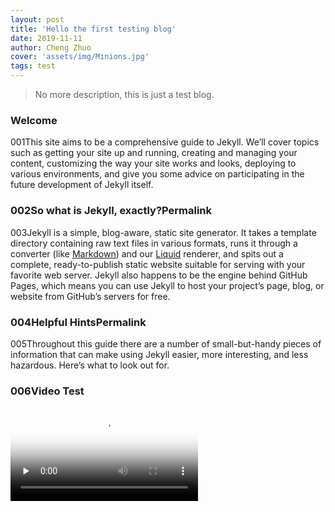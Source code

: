 ```yaml
---
layout: post
title: 'Hello the first testing blog'
date: 2019-11-11
author: Cheng Zhuo
cover: 'assets/img/Minions.jpg'
tags: test
---
```


> No more description, this is just a test blog.

### Welcome

001This site aims to be a comprehensive guide to Jekyll. We’ll cover topics such as getting your site up and running, creating and managing your content, customizing the way your site works and looks, deploying to various environments, and give you some advice on participating in the future development of Jekyll itself.

### 002So what is Jekyll, exactly?Permalink

003Jekyll is a simple, blog-aware, static site generator. It takes a template directory containing raw text files in various formats, runs it through a converter (like [Markdown](https://daringfireball.net/projects/markdown/)) and our [Liquid](https://github.com/Shopify/liquid/wiki) renderer, and spits out a complete, ready-to-publish static website suitable for serving with your favorite web server. Jekyll also happens to be the engine behind GitHub Pages, which means you can use Jekyll to host your project’s page, blog, or website from GitHub’s servers for free.

### 004Helpful HintsPermalink

005Throughout this guide there are a number of small-but-handy pieces of information that can make using Jekyll easier, more interesting, and less hazardous. Here’s what to look out for.

### 006Video Test

<!-- <iframe type="text/html" width="100%" height="385" src="http://vd2.bdstatic.com/mda-imcg97r4qgk2knxd/sc/mda-imcg97r4qgk2knxd.mp4" frameborder="0"></iframe> -->
<div width = 800px, width = 385px>
	<video id="video" controls="" preload="none"
	poster="http://media.w3.org/2010/05/sintel/poster.png">
	<source id="mp4" src="http://vd2.bdstatic.com/mda-imcg97r4qgk2knxd/sc/mda-imcg97r4qgk2knxd.mp4" 
		type="video/mp4">
			<p>Your user agent does not support the HTML5 Video element.</p>
	</video>
</div>
